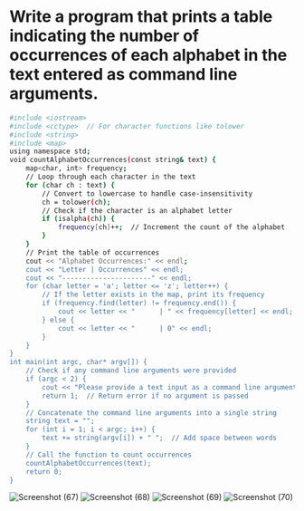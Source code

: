 #  Write a program that prints a table indicating the number of occurrences of each alphabet in the text entered as command line arguments.
```bash
#include <iostream>
#include <cctype>  // For character functions like tolower
#include <string>
#include <map>
using namespace std;
void countAlphabetOccurrences(const string& text) {
    map<char, int> frequency;
    // Loop through each character in the text
    for (char ch : text) {
        // Convert to lowercase to handle case-insensitivity
        ch = tolower(ch);   
        // Check if the character is an alphabet letter
        if (isalpha(ch)) {
            frequency[ch]++;  // Increment the count of the alphabet
        }
    }
    // Print the table of occurrences
    cout << "Alphabet Occurrences:" << endl;
    cout << "Letter | Occurrences" << endl;
    cout << "----------------------" << endl;
    for (char letter = 'a'; letter <= 'z'; letter++) {
        // If the letter exists in the map, print its frequency
        if (frequency.find(letter) != frequency.end()) {
            cout << letter << "      | " << frequency[letter] << endl;
        } else {
            cout << letter << "      | 0" << endl;
        }
    }
}
int main(int argc, char* argv[]) {
    // Check if any command line arguments were provided
    if (argc < 2) {
        cout << "Please provide a text input as a command line argument." << endl;
        return 1;  // Return error if no argument is passed
    }
    // Concatenate the command line arguments into a single string
    string text = "";
    for (int i = 1; i < argc; i++) {
        text += string(argv[i]) + " ";  // Add space between words
    }
    // Call the function to count occurrences
    countAlphabetOccurrences(text);
    return 0;
}

```
![Screenshot (67)](https://github.com/user-attachments/assets/b221a933-094a-4a9c-92c5-4fcc852b4da6)
![Screenshot (68)](https://github.com/user-attachments/assets/cee70275-4072-4770-8305-6792cc332fe8)
![Screenshot (69)](https://github.com/user-attachments/assets/6f196b15-69fe-478e-b35d-9ae4013495cf)
![Screenshot (70)](https://github.com/user-attachments/assets/27e3db58-d2d8-46a4-b52e-fbce40c72f61)
